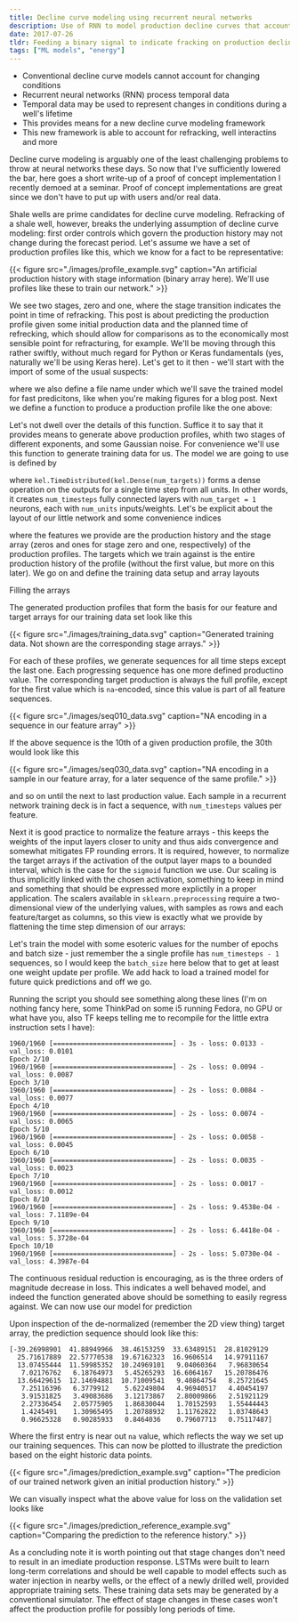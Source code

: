 ```yaml
---
title: Decline curve modeling using recurrent neural networks
description: Use of RNN to model production decline curves that account for fracking events.
date: 2017-07-26
tldr: Feeding a binary signal to indicate fracking on production decline curves in RNNs.
tags: ["ML models", "energy"]
---
```


- Conventional decline curve models cannot account for changing conditions
- Recurrent neural networks (RNN) process temporal data
- Temporal data may be used to represent changes in conditions during a well's lifetime
- This provides means for a new decline curve modeling framework
- This new framework is able to account for refracking, well interactins and more

Decline curve modeling is arguably one of the least challenging problems to throw at neural networks these days. So now that I've sufficiently lowered the bar, here goes a short write-up of a proof of concept implementation I recently demoed at a seminar. Proof of concept implementations are great since we don't have to put up with users and/or real data.

Shale wells are prime candidates for decline curve modeling. Refracking of a shale well, however, breaks the underlying assumption of decline curve modeling: first order controls which govern the production history may not change during the forecast period. Let's assume we have a set of production profiles like this, which we know for a fact to be representative:

{{< figure src="./images/profile_example.svg" caption="An artificial production history with stage information (binary array here). We'll use profiles like these to train our network." >}}

We see two stages, zero and one, where the stage transition indicates the point in time of refracking. 
This post is about predicting the production profile given some initial production data and the planned 
time of refrecking, which should allow for comparisons as to the economically most sensible point for refracturing, for example. We'll be moving through this rather swiftly, without much regard for Python or Keras fundamentals (yes, naturally we'll be using Keras here). Let's get to it then - we'll start with the import of some of the usual suspects:

<script src="https://gist.github.com/plang85/5b63fbd837b608ac3e50583ac2de1b63.js"></script>

where we also define a file name under which we'll save the trained model for fast predicitons, like when you're making figures for a blog post. Next we define a function to produce a production profile like the one above:

<script src="https://gist.github.com/plang85/845141802581bbad8117ade85b490883.js"></script>

Let's not dwell over the details of this function. Suffice it to say that it provides means to generate above 
production profiles, whith two stages of different exponents, and some Gaussian noise. For convenience 
we'll use this function to generate training data for us. The model we are going to use is defined by

<script src="https://gist.github.com/plang85/d0dab63233acc7775119283230c175c6.js"></script>

where `kel.TimeDistributed(kel.Dense(num_targets))` forms a dense operation on the outputs for a single time
step from all units. In other words, it creates `num_timesteps` fully connected layers with `num_target = 1` neurons, each with `num_units` inputs/weights. Let's be explicit about the layout of our little network and some convenience indices

<script src="https://gist.github.com/plang85/8ab00751dbc7a66cc3e477326392cd69.js"></script>

where the features we provide are the production history and the stage array (zeros and ones for stage zero and one, respectively) of the production profiles. The targets which we train against is the entire production history of the profile (without the first value, but more on this later). We go on and define the training data setup and array layouts

<script src="https://gist.github.com/plang85/23a8acee4ae83c87b6b831e3942b270e.js"></script>

Filling the arrays

<script src="https://gist.github.com/plang85/2fbeff720b23e6141887fbbc508baf28.js"></script>

The generated production profiles that form the basis for our feature and target arrays for our training data set look like this

{{< figure src="./images/training_data.svg" caption="Generated training data. Not shown are the corresponding stage arrays." >}}

For each of these profiles, we generate sequences for all time steps except the last one. Each progressing sequence has one more defined productino value. The corresponding target production is always the full profile, except for the first value which is `na`-encoded, since this value is part of all feature sequences.

{{< figure src="./images/seq010_data.svg" caption="NA encoding in a sequence in our feature array" >}}

If the above sequence is the 10th of a given production profile, the 30th would look like this

{{< figure src="./images/seq030_data.svg" caption="NA encoding in a sample in our feature array, for a later sequence of the same profile." >}}

and so on until the next to last production value. Each sample in a recurrent network training deck is in fact a sequence, with `num_timesteps` values per feature.

Next it is good practice to normalize the feature arrays - this keeps the weights of the input layers closer to unity and thus aids convergence and somewhat mitigates FP rounding errors. It is required, however, to normalize the target arrays if the activation of the output layer maps to a bounded interval, which is the case for the `sigmoid` function we use. Our scaling is thus implicitly linked with the chosen activation, something to keep in mind and something that should be expressed more explictily in a proper application. The scalers available in `sklearn.preprocessing` require a two-dimensional view of the underlying values, with samples as rows and each feature/target as columns, so this view is exactly what we provide by flattening the time step dimension of our arrays:

<script src="https://gist.github.com/plang85/ad9f1bd7ba7dda5ddf6fb2874c85d35b.js"></script>

Let's train the model with some esoteric values for the number of epochs and batch size - just remember the a single profile has `num_timesteps - 1` sequences, so I would keep the `batch_size` here below that to get at least one weight update per profile. We add hack to load a trained model for future quick predictions and off we go.

<script src="https://gist.github.com/plang85/c7d8f7969920d53f7092e07d2bd6f6ac.js"></script>

Running the script you should see something along these lines (I'm on nothing fancy here, some ThinkPad on some i5 running Fedora, no GPU or what have you, also TF keeps telling me to recompile for the little extra instruction sets I have):

```
1960/1960 [==============================] - 3s - loss: 0.0133 - val_loss: 0.0101
Epoch 2/10
1960/1960 [==============================] - 2s - loss: 0.0094 - val_loss: 0.0087
Epoch 3/10
1960/1960 [==============================] - 2s - loss: 0.0084 - val_loss: 0.0077
Epoch 4/10
1960/1960 [==============================] - 2s - loss: 0.0074 - val_loss: 0.0065
Epoch 5/10
1960/1960 [==============================] - 2s - loss: 0.0058 - val_loss: 0.0045
Epoch 6/10
1960/1960 [==============================] - 2s - loss: 0.0035 - val_loss: 0.0023
Epoch 7/10
1960/1960 [==============================] - 2s - loss: 0.0017 - val_loss: 0.0012
Epoch 8/10
1960/1960 [==============================] - 2s - loss: 9.4538e-04 - val_loss: 7.1189e-04
Epoch 9/10
1960/1960 [==============================] - 2s - loss: 6.4418e-04 - val_loss: 5.3728e-04
Epoch 10/10
1960/1960 [==============================] - 2s - loss: 5.0730e-04 - val_loss: 4.3987e-04
```

The continuous residual reduction is encouraging, as is the three orders of magnitude decrease in loss. This indicates a well behaved model, and indeed the function generated above should be something to easily regress against. We can now use our model for prediction

<script src="https://gist.github.com/plang85/8722b3860b261a64816d40188193822b.js"></script>

Upon inspection of the de-normalized (remember the 2D view thing) target array, the prediction sequence should look like this:

```
[-39.26998901  41.88949966  38.46153259  33.63489151  28.81029129
  25.71617889  22.57770538  19.67162323  16.9606514   14.97911167
  13.07455444  11.59985352  10.24969101   9.04060364   7.96830654
   7.02176762   6.18764973   5.45265293  16.6064167   15.20786476
  13.66429615  12.14694881  10.71009541   9.40864754   8.25721645
   7.25116396   6.3779912    5.62249804   4.96940517   4.40454197
   3.91531825   3.49083686   3.12173867   2.80009866   2.51921129
   2.27336454   2.05775905   1.86830044   1.70152593   1.55444443
   1.4245491    1.30965495   1.20788932   1.11762822   1.03748643
   0.96625328   0.90285933   0.8464036    0.79607713   0.75117487]
```

Where the first entry is near out `na` value, which reflects the way we set up our training sequences. This can now be plotted to illustrate the prediction based on the eight historic data points.

{{< figure src="./images/prediction_example.svg" caption="The predicion of our trained network given an initial production history." >}}

We can visually inspect what the above value for loss on the validation set looks like

{{< figure src="./images/prediction_reference_example.svg" caption="Comparing the prediction to the reference history." >}}

As a concluding note it is worth pointing out that stage changes don't need to result in an imediate production response. LSTMs were built to learn long-term correlations and should be well capable to model effects such as water injection in nearby wells, or the effect of a newly drilled well, provided appropriate training sets. These training data sets may be generated by a conventional simulator. The effect of stage changes in these cases won't affect the production profile for possibly long periods of time.
